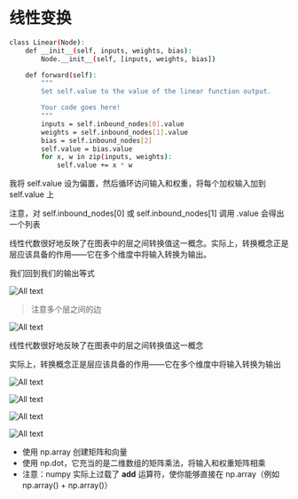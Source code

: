 # 线性变换

```bash
class Linear(Node):
    def __init__(self, inputs, weights, bias):
        Node.__init__(self, [inputs, weights, bias])

    def forward(self):
        """
        Set self.value to the value of the linear function output.

        Your code goes here!
        """
        inputs = self.inbound_nodes[0].value
        weights = self.inbound_nodes[1].value
        bias = self.inbound_nodes[2]
        self.value = bias.value
        for x, w in zip(inputs, weights):
            self.value += x * w
```

我将 self.value 设为偏置，然后循环访问输入和权重，将每个加权输入加到 self.value 上

注意，对 self.inbound_nodes[0] 或 self.inbound_nodes[1] 调用 .value 会得出一个列表

线性代数很好地反映了在图表中的层之间转换值这一概念。实际上，转换概念正是层应该具备的作用——它在多个维度中将输入转换为输出。

我们回到我们的输出等式

![All text](http://ww1.sinaimg.cn/large/dc05ba18ly1fnrtlskw4fj20jy02zglh.jpg)

>注意多个层之间的边

![All text](http://ww1.sinaimg.cn/large/dc05ba18ly1fnswe0gfsej20cp0jedjv.jpg)

线性代数很好地反映了在图表中的层之间转换值这一概念

实际上，转换概念正是层应该具备的作用——它在多个维度中将输入转换为输出

![All text](http://ww1.sinaimg.cn/large/dc05ba18ly1fnswez5dmlj20lg045glj.jpg)

![All text](http://ww1.sinaimg.cn/large/dc05ba18ly1fnswfgzyvrj20lx09hjrx.jpg)

![All text](http://ww1.sinaimg.cn/large/dc05ba18ly1fnswfz6wy9j20m40do3zm.jpg)

![All text](http://ww1.sinaimg.cn/large/dc05ba18ly1fnswg9t5rzj20n80do0tt.jpg)

* 使用 np.array 创建矩阵和向量
* 使用 np.dot，它充当的是二维数组的矩阵乘法，将输入和权重矩阵相乘
* 注意：numpy 实际上过载了 __add__ 运算符，使你能够直接在 np.array（例如 np.array() + np.array()）
